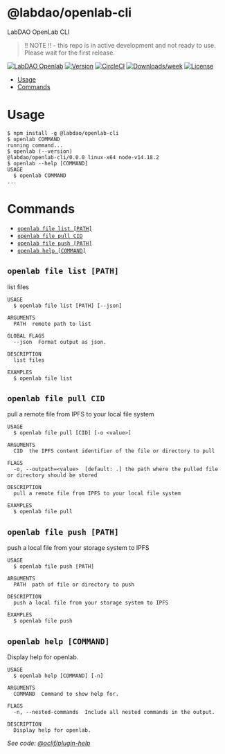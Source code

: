 @labdao/openlab-cli
=================

LabDAO OpenLab CLI

> !! NOTE !! - this repo is in active development and not ready to use. Please wait for the first release.

[![LabDAO Openlab](https://img.shields.io/badge/LabDAO-OpenLab-39bfad.svg)](https://labdao.com)
[![Version](https://img.shields.io/npm/v/labdao/openlab-cli)](https://npmjs.org/package/labdao/openlab-cli)
[![CircleCI](https://circleci.com/gh/labdao/openlab-cli/tree/main.svg?style=shield)](https://circleci.com/gh/labdao/openlab-cli/tree/main)
[![Downloads/week](https://img.shields.io/npm/dw/labdao/openlab-cli.svg)](https://npmjs.org/package/labdao/openlab-cli)
[![License](https://img.shields.io/npm/l/labdao/openlab-cli.svg)](https://github.com/labdao/openlab-cli/blob/main/package.json)

<!-- toc -->
* [Usage](#usage)
* [Commands](#commands)
<!-- tocstop -->

# Usage
<!-- usage -->
```sh-session
$ npm install -g @labdao/openlab-cli
$ openlab COMMAND
running command...
$ openlab (--version)
@labdao/openlab-cli/0.0.0 linux-x64 node-v14.18.2
$ openlab --help [COMMAND]
USAGE
  $ openlab COMMAND
...
```
<!-- usagestop -->
# Commands
<!-- commands -->
* [`openlab file list [PATH]`](#openlab-file-list-path)
* [`openlab file pull CID`](#openlab-file-pull-cid)
* [`openlab file push [PATH]`](#openlab-file-push-path)
* [`openlab help [COMMAND]`](#openlab-help-command)

## `openlab file list [PATH]`

list files

```
USAGE
  $ openlab file list [PATH] [--json]

ARGUMENTS
  PATH  remote path to list

GLOBAL FLAGS
  --json  Format output as json.

DESCRIPTION
  list files

EXAMPLES
  $ openlab file list
```

## `openlab file pull CID`

pull a remote file from IPFS to your local file system

```
USAGE
  $ openlab file pull [CID] [-o <value>]

ARGUMENTS
  CID  the IPFS content identifier of the file or directory to pull

FLAGS
  -o, --outpath=<value>  [default: .] the path where the pulled file or directory should be stored

DESCRIPTION
  pull a remote file from IPFS to your local file system

EXAMPLES
  $ openlab file pull
```

## `openlab file push [PATH]`

push a local file from your storage system to IPFS

```
USAGE
  $ openlab file push [PATH]

ARGUMENTS
  PATH  path of file or directory to push

DESCRIPTION
  push a local file from your storage system to IPFS

EXAMPLES
  $ openlab file push
```

## `openlab help [COMMAND]`

Display help for openlab.

```
USAGE
  $ openlab help [COMMAND] [-n]

ARGUMENTS
  COMMAND  Command to show help for.

FLAGS
  -n, --nested-commands  Include all nested commands in the output.

DESCRIPTION
  Display help for openlab.
```

_See code: [@oclif/plugin-help](https://github.com/oclif/plugin-help/blob/v5.1.11/src/commands/help.ts)_
<!-- commandsstop -->
